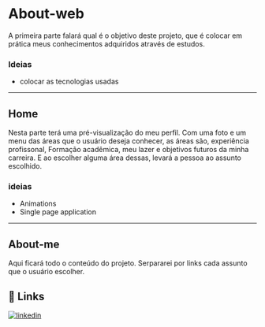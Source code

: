 # About-web
A primeira parte falará qual é o objetivo deste projeto, que é colocar em prática meus conhecimentos adquiridos através de estudos.

### Ideias 
- colocar as tecnologias usadas 

---
## Home
Nesta parte terá uma pré-visualização do meu perfil. Com uma foto e um menu das áreas que o usuário deseja conhecer, as áreas são, experiência profissonal, Formação acadêmica, meu lazer e objetivos futuros da minha carreira. E ao escolher alguma área dessas, levará a pessoa ao assunto escolhido.

### ideias
- Animations
- Single page application
---
## About-me
Aqui ficará todo o conteúdo do projeto. Serpararei por links cada assunto que o usuário escolher.


## 🔗 Links
[![linkedin](https://img.shields.io/badge/linkedin-0A66C2?style=for-the-badge&logo=linkedin&logoColor=white)](https://www.linkedin.com/)


